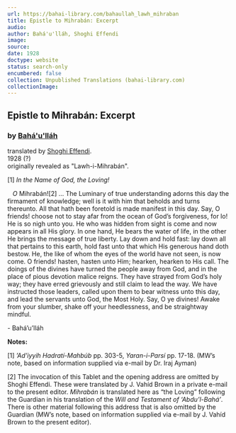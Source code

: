 ```yaml
---
url: https://bahai-library.com/bahaullah_lawh_mihraban
title: Epistle to Mihrabán: Excerpt
audio: 
author: Bahá'u'lláh, Shoghi Effendi
image: 
source: 
date: 1928
doctype: website
status: search-only
encumbered: false
collection: Unpublished Translations (bahai-library.com)
collectionImage: 
---
```



## Epistle to Mihrabán: Excerpt

### by [Bahá'u'lláh](https://bahai-library.com/author/Bahá'u'lláh)

translated by [Shoghi Effendi](https://bahai-library.com/author/Shoghi%20Effendi).  
1928 (?)  
originally revealed as "Lawh-i-Mihrabán".


\[1\] _In the Name of God, the Loving!_

  
   _O_ Mihrabán!\[2\] ... The Luminary of true understanding adorns this day the firmament of knowledge; well is it with him that beholds and turns thereunto. All that hath been foretold is made manifest in this day. Say, O friends! choose not to stay afar from the ocean of God’s forgiveness, for lo! He is so nigh unto you. He who was hidden from sight is come and now appears in all His glory. In one hand, He bears the water of life, in the other He brings the message of true liberty. Lay down and hold fast: lay down all that pertains to this earth, hold fast unto that which His generous hand doth bestow. He, the like of whom the eyes of the world have not seen, is now come. O friends! hasten, hasten unto Him; hearken, hearken to His call. The doings of the divines have turned the people away from God, and in the place of pious devotion malice reigns. They have strayed from God’s holy way; they have erred grievously and still claim to lead the way. We have instructed those leaders, called upon them to bear witness unto this day, and lead the servants unto God, the Most Holy. Say, O ye divines! Awake from your slumber, shake off your heedlessness, and be straightway mindful.

\- Bahá’u’lláh

**Notes:**

\[1\] _’Ad’iyyih Hadratí-Mahbúb_ pp. 303-5, _Yaran-i-Parsí_ pp. 17-18. (MW’s note, based on information supplied via e-mail by Dr. Iraj Ayman)  
  
\[2\] The invocation of this Tablet and the opening address are omitted by Shoghi Effendi. These were translated by J. Vahíd Brown in a private e-mail to the present editor. _Mihrabán_ is translated here as “the Loving” following the Guardian in his translation of the _Will and Testament of ‘Abdu’l-Bahá’_. There is other material following this address that is also omitted by the Guardian (MW’s note, based on information supplied via e-mail by J. Vahíd Brown to the present editor).